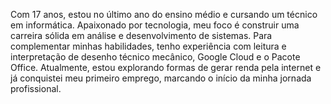 Com 17 anos, estou no último ano do ensino médio e cursando um técnico em informática. Apaixonado por tecnologia, meu foco é construir uma carreira sólida em análise e desenvolvimento de sistemas. Para complementar minhas habilidades, tenho experiência com leitura e interpretação de desenho técnico mecânico, Google Cloud e o Pacote Office.
Atualmente, estou explorando formas de gerar renda pela internet e já conquistei meu primeiro emprego, marcando o início da minha jornada profissional.
